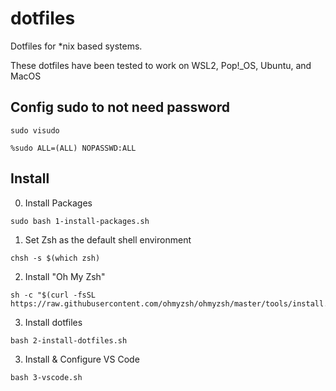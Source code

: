 # dotfiles

Dotfiles for \*nix based systems.

These dotfiles have been tested to work on WSL2, Pop!\_OS, Ubuntu, and MacOS

## Config sudo to not need password

```
sudo visudo
```

```
%sudo ALL=(ALL) NOPASSWD:ALL
```

## Install

0. Install Packages

```
sudo bash 1-install-packages.sh
```

1. Set Zsh as the default shell environment

```
chsh -s $(which zsh)
```

2. Install "Oh My Zsh"

```
sh -c "$(curl -fsSL https://raw.githubusercontent.com/ohmyzsh/ohmyzsh/master/tools/install.sh)"
```

3.  Install dotfiles

```
bash 2-install-dotfiles.sh
```

3.  Install & Configure VS Code

```
bash 3-vscode.sh
```
